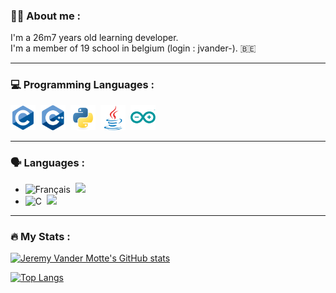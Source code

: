 
### :man_technologist: About me :

I'm a 26m7 years old learning developer.  
I'm a member of 19 school in belgium (login : jvander-). 🇧🇪


---
### 💻 Programming Languages :
  <div>
    <img src="https://github.com/devicons/devicon/blob/master/icons/c/c-original.svg" title="C" alt="C" width="40" height="40"/>&nbsp;
    <img src="https://github.com/devicons/devicon/blob/master/icons/cplusplus/cplusplus-original.svg" title="C++" alt="C++" width="40" height="40"/>&nbsp;
    <img src="https://github.com/devicons/devicon/blob/master/icons/python/python-original.svg" title="Python" alt="Python" width="40" height="40"/>&nbsp; 
    <img src="https://github.com/devicons/devicon/blob/master/icons/java/java-original.svg" title="Java" alt="Java" width="40" height="40"/>&nbsp; 
    <img src="https://github.com/devicons/devicon/blob/master/icons/arduino/arduino-original.svg" title="Arduino" alt="Arduino" width="40" height="40"/>&nbsp; 
</div>

---

### 🗣️ Languages :
  - <img src="https://www.svgrepo.com/show/248625/france.svg" title="Français" alt="Français" width="40" height="40"/>&nbsp; ![](https://us-central1-progress-markdown.cloudfunctions.net/progress/100)
   - <img src="https://upload.wikimedia.org/wikipedia/commons/thumb/8/83/Emojione_1F1EC-1F1E7.svg/1024px-Emojione_1F1EC-1F1E7.svg.png" title="Anglais" alt="C" width="40" height="40"/>&nbsp; ![](https://us-central1-progress-markdown.cloudfunctions.net/progress/60)
 
---

### :fire: My Stats :


[![Jeremy Vander Motte's GitHub stats](https://github-readme-stats.vercel.app/api?username=JeremyVanderMotte&theme=nightowl&hide=prs,issues,contribs)](https://github.com/JeremyVanderMotte/github-readme-stats)

[![Top Langs](https://github-readme-stats.vercel.app/api/top-langs/?username=JeremyVanderMotte&theme=nightowl&layout=compact)](https://github.com/JeremyVanderMotte/github-readme-stats)
